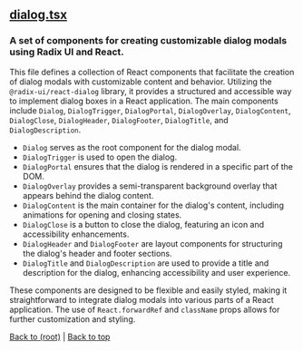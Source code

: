 ## [dialog.tsx](dialog.tsx)

### A set of components for creating customizable dialog modals using Radix UI and React.

This file defines a collection of React components that facilitate the creation of dialog modals with customizable content and behavior. Utilizing the `@radix-ui/react-dialog` library, it provides a structured and accessible way to implement dialog boxes in a React application. The main components include `Dialog`, `DialogTrigger`, `DialogPortal`, `DialogOverlay`, `DialogContent`, `DialogClose`, `DialogHeader`, `DialogFooter`, `DialogTitle`, and `DialogDescription`.

- `Dialog` serves as the root component for the dialog modal.
- `DialogTrigger` is used to open the dialog.
- `DialogPortal` ensures that the dialog is rendered in a specific part of the DOM.
- `DialogOverlay` provides a semi-transparent background overlay that appears behind the dialog content.
- `DialogContent` is the main container for the dialog's content, including animations for opening and closing states.
- `DialogClose` is a button to close the dialog, featuring an icon and accessibility enhancements.
- `DialogHeader` and `DialogFooter` are layout components for structuring the dialog's header and footer sections.
- `DialogTitle` and `DialogDescription` are used to provide a title and description for the dialog, enhancing accessibility and user experience.

These components are designed to be flexible and easily styled, making it straightforward to integrate dialog modals into various parts of a React application. The use of `React.forwardRef` and `className` props allows for further customization and styling.

[Back to (root)](#root) | [Back to top](#table-of-contents)

